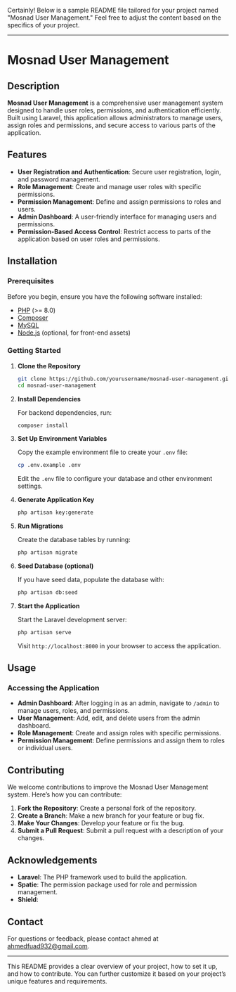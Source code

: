 Certainly! Below is a sample README file tailored for your project named "Mosnad User Management." Feel free to adjust the content based on the specifics of your project.

---

# Mosnad User Management

## Description

**Mosnad User Management** is a comprehensive user management system designed to handle user roles, permissions, and authentication efficiently. Built using Laravel, this application allows administrators to manage users, assign roles and permissions, and secure access to various parts of the application.

## Features

- **User Registration and Authentication**: Secure user registration, login, and password management.
- **Role Management**: Create and manage user roles with specific permissions.
- **Permission Management**: Define and assign permissions to roles and users.
- **Admin Dashboard**: A user-friendly interface for managing users and permissions.
- **Permission-Based Access Control**: Restrict access to parts of the application based on user roles and permissions.

## Installation

### Prerequisites

Before you begin, ensure you have the following software installed:
- [PHP](https://www.php.net/downloads) (>= 8.0)
- [Composer](https://getcomposer.org/download/)
- [MySQL](https://dev.mysql.com/downloads/)
- [Node.js](https://nodejs.org/) (optional, for front-end assets)

### Getting Started

1. **Clone the Repository**

    ```bash
    git clone https://github.com/yourusername/mosnad-user-management.git
    cd mosnad-user-management
    ```

2. **Install Dependencies**

    For backend dependencies, run:

    ```bash
    composer install
    ```


3. **Set Up Environment Variables**

    Copy the example environment file to create your `.env` file:

    ```bash
    cp .env.example .env
    ```

    Edit the `.env` file to configure your database and other environment settings.

4. **Generate Application Key**

    ```bash
    php artisan key:generate
    ```

5. **Run Migrations**

    Create the database tables by running:

    ```bash
    php artisan migrate
    ```

6. **Seed Database (optional)**

    If you have seed data, populate the database with:

    ```bash
    php artisan db:seed
    ```

7. **Start the Application**

    Start the Laravel development server:

    ```bash
    php artisan serve
    ```

    Visit `http://localhost:8000` in your browser to access the application.

## Usage

### Accessing the Application

- **Admin Dashboard**: After logging in as an admin, navigate to `/admin` to manage users, roles, and permissions.
- **User Management**: Add, edit, and delete users from the admin dashboard.
- **Role Management**: Create and assign roles with specific permissions.
- **Permission Management**: Define permissions and assign them to roles or individual users.




## Contributing

We welcome contributions to improve the Mosnad User Management system. Here’s how you can contribute:

1. **Fork the Repository**: Create a personal fork of the repository.
2. **Create a Branch**: Make a new branch for your feature or bug fix.
3. **Make Your Changes**: Develop your feature or fix the bug.
4. **Submit a Pull Request**: Submit a pull request with a description of your changes.



## Acknowledgements

- **Laravel**: The PHP framework used to build the application.
- **Spatie**: The permission package used for role and permission management.
- **Shield**: 

## Contact

For questions or feedback, please contact ahmed at ahmedfuad932@gmail.com.

---

This README provides a clear overview of your project, how to set it up, and how to contribute. You can further customize it based on your project’s unique features and requirements.
